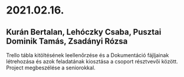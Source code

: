 # 2021.02.16.
## Kurán Bertalan, Lehóczky Csaba, Pusztai Dominik Tamás, Zsadányi Rózsa
Trello tábla kitöltésének leellenőrzése és a Dokumentáció fájljainak létrehozása és azok feladatának kiosztása a csoport résztvevői között. 
Project megbeszélése a seniorokkal.